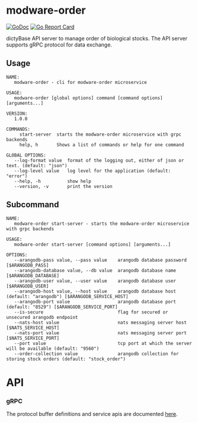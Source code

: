 # modware-order

[![GoDoc](https://godoc.org/github.com/dictybase/modware-order?status.svg)](https://godoc.org/github.com/dictybase/modware-order)
[![Go Report Card](https://goreportcard.com/badge/github.com/dictybase/modware-order)](https://goreportcard.com/report/github.com/dictybase/modware-order)

dictyBase API server to manage order of biological stocks. The API server supports gRPC protocol for data exchange.

## Usage

```
NAME:
   modware-order - cli for modware-order microservice

USAGE:
   modware-order [global options] command [command options] [arguments...]

VERSION:
   1.0.0

COMMANDS:
     start-server  starts the modware-order microservice with grpc backends
     help, h       Shows a list of commands or help for one command

GLOBAL OPTIONS:
   --log-format value  format of the logging out, either of json or text. (default: "json")
   --log-level value   log level for the application (default: "error")
   --help, -h          show help
   --version, -v       print the version
```

## Subcommand

```
NAME:
   modware-order start-server - starts the modware-order microservice with grpc backends

USAGE:
   modware-order start-server [command options] [arguments...]

OPTIONS:
   --arangodb-pass value, --pass value    arangodb database password [$ARANGODB_PASS]
   --arangodb-database value, --db value  arangodb database name [$ARANGODB_DATABASE]
   --arangodb-user value, --user value    arangodb database user [$ARANGODB_USER]
   --arangodb-host value, --host value    arangodb database host (default: "arangodb") [$ARANGODB_SERVICE_HOST]
   --arangodb-port value                  arangodb database port (default: "8529") [$ARANGODB_SERVICE_PORT]
   --is-secure                            flag for secured or unsecured arangodb endpoint
   --nats-host value                      nats messaging server host [$NATS_SERVICE_HOST]
   --nats-port value                      nats messaging server port [$NATS_SERVICE_PORT]
   --port value                           tcp port at which the server will be available (default: "9560")
   --order-collection value               arangodb collection for storing stock orders (default: "stock_order")
```

# API

### gRPC

The protocol buffer definitions and service apis are documented
[here](https://github.com/dictyBase/dictybaseapis/blob/master/dictybase/order/order.proto).
